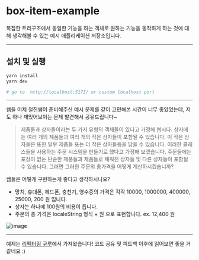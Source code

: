 # box-item-example

복잡한 트리구조에서 동일한 기능을 하는 객체로 원하는 기능을 동작하게 하는 것에 대해 생각해볼 수 있는 예시 애플리케이션 저장소입니다.

---

## 설치 및 실행

```bash
yarn install
yarn dev

# go to  http://localhost:5173/ or custom localhost port
```

---

쌤들 어제 철진쌤이 준비해주신 예시 문제를 같이 고민해본 시간이 너무 좋았었는데, 저도 하나 재밌어보이는 문제 발견해서 공유드립니다~

> 제품들과 상자들이라는 두 가지 유형의 객체들이 있다고 가정해 봅시다. 상자에는 여러 개의 제품들과 여러 개의 작은 상자들이 포함될 수 있습니다. 이 작은 상자들은 또한 일부 제품들 또는 더 작은 상자들등을 담을 수 있습니다.
> 이러한 클래스들을 사용하는 주문 시스템을 만들기로 했다고 가정해 보겠습니다. 주문들에는 포장이 없는 단순한 제품들과 제품들로 채워진 상자들 및 다른 상자들이 포함될 수 있습니다. 그러면 그러한 주문의 총가격을 어떻게 계산하시겠습니까?

쌤들은 어떻게 구현하는게 좋다고 생각하시나요?

- 망치, 휴대폰, 헤드폰, 충천기, 영수증의 가격은 각각 10000, 1000000, 400000, 25000, 200 원 입니다.
- 상자는 하나에 100원의 비용이 듭니다.
- 주문의 총 가격은 localeString 형식 + 원 으로 표현합니다. ex. 12,400 원

![image](https://github.com/code-cleansing-day/box-item-example/assets/93258739/51ad24c8-f40d-4aae-81ca-2966ca25036b)

---

예제는 [리팩터링 구루](https://refactoring.guru/ko/design-patterns/composite)에서 가져왔습니다!
코드 공유 및 피드백 이후에 읽어보면 좋을 거 같네요 :) 
